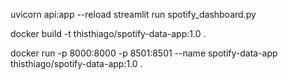 uvicorn api:app --reload
streamlit run spotify_dashboard.py

docker build -t thisthiago/spotify-data-app:1.0 .

docker run -p 8000:8000 -p 8501:8501 --name spotify-data-app thisthiago/spotify-data-app:1.0 .